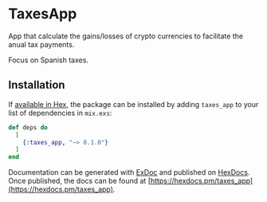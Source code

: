 # TaxesApp

App that calculate the gains/losses of crypto currencies to facilitate the anual tax payments.

Focus on Spanish taxes.



## Installation

If [available in Hex](https://hex.pm/docs/publish), the package can be installed
by adding `taxes_app` to your list of dependencies in `mix.exs`:

```elixir
def deps do
  [
    {:taxes_app, "~> 0.1.0"}
  ]
end
```

Documentation can be generated with [ExDoc](https://github.com/elixir-lang/ex_doc)
and published on [HexDocs](https://hexdocs.pm). Once published, the docs can
be found at [https://hexdocs.pm/taxes_app](https://hexdocs.pm/taxes_app).

